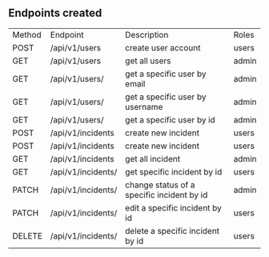 <h2>Endpoints created</h2>
<table>
    <tr>
        <td>Method</td>
        <td>Endpoint</td>
        <td>Description</td>
        <td>Roles</td>
    </tr>
    <tr>
        <td>POST</td>
        <td>/api/v1/users</td>
        <td>create user account</td>
        <td>users</td>
    </tr>
    <tr>
     <td>GET</td>
        <td>/api/v1/users</td>
        <td>get all users</td>
        <td>admin</td>
    </tr>
    <tr>
     <td>GET</td>
        <td>/api/v1/users/<string: email></td>
        <td>get a specific user by email</td>
        <td>admin</td>
    </tr>
    <tr>
     <td>GET</td>
        <td>/api/v1/users/<string: username></td>
        <td>get a specific user by username</td>
        <td>admin</td>
    </tr>
     <tr>
     <td>GET</td>
        <td>/api/v1/users/<int: id></td>
        <td>get a specific user by id</td>
        <td>admin</td>
    </tr>
    <tr>
     <td>POST</td>
        <td>/api/v1/incidents</td>
        <td>create new incident</td>
        <td>users</td>
    </tr>
     <tr>
     <td>POST</td>
        <td>/api/v1/incidents</td>
        <td>create new incident</td>
        <td>users</td>
    </tr>
    <tr>
     <td>GET</td>
        <td>/api/v1/incidents</td>
        <td>get all incident</td>
        <td>admin</td>
    </tr>
    <tr>
     <td>GET</td>
        <td>/api/v1/incidents/<int: id></td>
        <td>get specific incident by id</td>
        <td>users</td>
    </tr>
    <tr>
     <td>PATCH</td>
        <td>/api/v1/incidents/<int: id></td>
        <td>change status of a specific incident by id</td>
        <td>admin</td>
    </tr>
    <tr>
     <td>PATCH</td>
        <td>/api/v1/incidents/<int: id></td>
        <td>edit a specific incident by id</td>
        <td>users</td>
    </tr>
    <tr>
     <td>DELETE</td>
        <td>/api/v1/incidents/<int: id></td>
        <td>delete a specific incident by id</td>
        <td>users</td>
    </tr>
</table>

